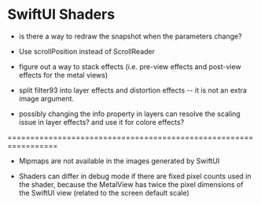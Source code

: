 #  SwiftUI Shaders

- is there a way to redraw the snapshot when the parameters change?

- Use scrollPosition instead of ScrollReader

- figure out a way to stack effects (i.e. pre-view effects and post-view effects for the metal views)

- split filter93 into layer effects and distortion effects -- it is not an extra image argument.

- possibly changing the info property in layers can resolve the scaling issue in layer effects?  and use it for colore effects?

=================================================================

- Mipmaps are not available in the images generated by SwiftUI

- Shaders can differ in debug mode if there are fixed pixel counts used in the shader,
   because the MetalView has twice the pixel dimensions of the SwiftUI view (related to the screen default scale)

